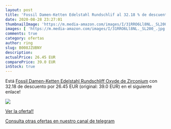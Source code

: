 ```yaml
---
layout: post
title: 'Fossil Damen-Ketten Edelstahl Rundschlif al 32.18 % de descuento'
date: 2020-08-28 23:27:01
thumbnailImage: 'https://m.media-amazon.com/images/I/31RRO6Ll8NL._SL200_.jpg'
images: [ 'https://m.media-amazon.com/images/I/31RRO6Ll8NL._SL200_.jpg' ]
comments: true
category: ofertas
author: ring
slug: B008JZUBNY
description:
actualPrice: 26.45 EUR
comparePrice: 39.0 EUR
inStock: true
---
```


Está [Fossil Damen-Ketten Edelstahl Rundschliff Oxyde de Zirconium](https://www.amazon.com/dp/B008JZUBNY/?tag=redken08-20) con 32.18 de descuento por 26.45 EUR (original: 39.0 EUR) en el siguiente enlace!

[![](https://m.media-amazon.com/images/I/31RRO6Ll8NL._SL200_.jpg)](https://www.amazon.com/dp/B008JZUBNY/?tag=redken08-20)

[Ver la oferta!!](https://www.amazon.com/dp/B008JZUBNY/?tag=redken08-20)

[Consulta otras ofertas en nuestro canal de telegram](https://t.me/s/ofertas25)
